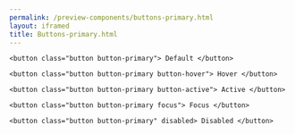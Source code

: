 ```yaml
--- 
permalink: /preview-components/buttons-primary.html
layout: iframed 
title: Buttons-primary.html
---
```

<div class="container py-8">

    <button class="button button-primary"> Default </button>

    <button class="button button-primary button-hover"> Hover </button>

    <button class="button button-primary button-active"> Active </button>

    <button class="button button-primary focus"> Focus </button>

    <button class="button button-primary" disabled> Disabled </button>

</div>